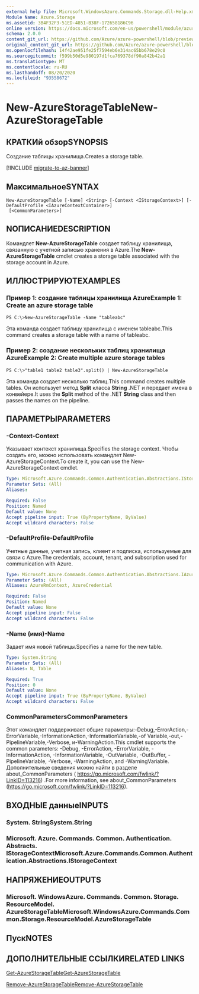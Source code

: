 ```yaml
---
external help file: Microsoft.WindowsAzure.Commands.Storage.dll-Help.xml
Module Name: Azure.Storage
ms.assetid: 3B4F32F3-51ED-4851-B38F-172658186C96
online version: https://docs.microsoft.com/en-us/powershell/module/azure.storage/new-azurestoragetable
schema: 2.0.0
content_git_url: https://github.com/Azure/azure-powershell/blob/preview/src/Storage/Commands.Storage/help/New-AzureStorageTable.md
original_content_git_url: https://github.com/Azure/azure-powershell/blob/preview/src/Storage/Commands.Storage/help/New-AzureStorageTable.md
ms.openlocfilehash: 14f42ae951fe25f7594eb6e314ac65bb678e29c0
ms.sourcegitcommit: f599b50d5e980197d1fca769378df90a842b42a1
ms.translationtype: MT
ms.contentlocale: ru-RU
ms.lasthandoff: 08/20/2020
ms.locfileid: "93558672"
---
```

# <span data-ttu-id="cd399-101">New-AzureStorageTable</span><span class="sxs-lookup"><span data-stu-id="cd399-101">New-AzureStorageTable</span></span>

## <span data-ttu-id="cd399-102">КРАТКИй обзор</span><span class="sxs-lookup"><span data-stu-id="cd399-102">SYNOPSIS</span></span>
<span data-ttu-id="cd399-103">Создание таблицы хранилища.</span><span class="sxs-lookup"><span data-stu-id="cd399-103">Creates a storage table.</span></span>

[!INCLUDE [migrate-to-az-banner](../../includes/migrate-to-az-banner.md)]

## <span data-ttu-id="cd399-104">Максимальное</span><span class="sxs-lookup"><span data-stu-id="cd399-104">SYNTAX</span></span>

```
New-AzureStorageTable [-Name] <String> [-Context <IStorageContext>] [-DefaultProfile <IAzureContextContainer>]
 [<CommonParameters>]
```

## <span data-ttu-id="cd399-105">NОПИСАНИЕ</span><span class="sxs-lookup"><span data-stu-id="cd399-105">DESCRIPTION</span></span>
<span data-ttu-id="cd399-106">Командлет **New-AzureStorageTable** создает таблицу хранилища, связанную с учетной записью хранения в Azure.</span><span class="sxs-lookup"><span data-stu-id="cd399-106">The **New-AzureStorageTable** cmdlet creates a storage table associated with the storage account in Azure.</span></span>

## <span data-ttu-id="cd399-107">ИЛЛЮСТРИРУЮТ</span><span class="sxs-lookup"><span data-stu-id="cd399-107">EXAMPLES</span></span>

### <span data-ttu-id="cd399-108">Пример 1: создание таблицы хранилища Azure</span><span class="sxs-lookup"><span data-stu-id="cd399-108">Example 1: Create an azure storage table</span></span>
```
PS C:\>New-AzureStorageTable -Name "tableabc"
```

<span data-ttu-id="cd399-109">Эта команда создает таблицу хранилища с именем tableabc.</span><span class="sxs-lookup"><span data-stu-id="cd399-109">This command creates a storage table with a name of tableabc.</span></span>

### <span data-ttu-id="cd399-110">Пример 2: создание нескольких таблиц хранилища Azure</span><span class="sxs-lookup"><span data-stu-id="cd399-110">Example 2: Create multiple azure storage tables</span></span>
```
PS C:\>"table1 table2 table3".split() | New-AzureStorageTable
```

<span data-ttu-id="cd399-111">Эта команда создает несколько таблиц.</span><span class="sxs-lookup"><span data-stu-id="cd399-111">This command creates multiple tables.</span></span>
<span data-ttu-id="cd399-112">Он использует метод **Split** класса **String** .NET и передает имена в конвейере.</span><span class="sxs-lookup"><span data-stu-id="cd399-112">It uses the **Split** method of the .NET **String** class and then passes the names on the pipeline.</span></span>

## <span data-ttu-id="cd399-113">ПАРАМЕТРЫ</span><span class="sxs-lookup"><span data-stu-id="cd399-113">PARAMETERS</span></span>

### <span data-ttu-id="cd399-114">-Context</span><span class="sxs-lookup"><span data-stu-id="cd399-114">-Context</span></span>
<span data-ttu-id="cd399-115">Указывает контекст хранилища.</span><span class="sxs-lookup"><span data-stu-id="cd399-115">Specifies the storage context.</span></span>
<span data-ttu-id="cd399-116">Чтобы создать его, можно использовать командлет New-AzureStorageContext.</span><span class="sxs-lookup"><span data-stu-id="cd399-116">To create it, you can use the New-AzureStorageContext cmdlet.</span></span>

```yaml
Type: Microsoft.Azure.Commands.Common.Authentication.Abstractions.IStorageContext
Parameter Sets: (All)
Aliases:

Required: False
Position: Named
Default value: None
Accept pipeline input: True (ByPropertyName, ByValue)
Accept wildcard characters: False
```

### <span data-ttu-id="cd399-117">-DefaultProfile</span><span class="sxs-lookup"><span data-stu-id="cd399-117">-DefaultProfile</span></span>
<span data-ttu-id="cd399-118">Учетные данные, учетная запись, клиент и подписка, используемые для связи с Azure.</span><span class="sxs-lookup"><span data-stu-id="cd399-118">The credentials, account, tenant, and subscription used for communication with Azure.</span></span>

```yaml
Type: Microsoft.Azure.Commands.Common.Authentication.Abstractions.IAzureContextContainer
Parameter Sets: (All)
Aliases: AzureRmContext, AzureCredential

Required: False
Position: Named
Default value: None
Accept pipeline input: False
Accept wildcard characters: False
```

### <span data-ttu-id="cd399-119">-Name (имя)</span><span class="sxs-lookup"><span data-stu-id="cd399-119">-Name</span></span>
<span data-ttu-id="cd399-120">Задает имя новой таблицы.</span><span class="sxs-lookup"><span data-stu-id="cd399-120">Specifies a name for the new table.</span></span>

```yaml
Type: System.String
Parameter Sets: (All)
Aliases: N, Table

Required: True
Position: 0
Default value: None
Accept pipeline input: True (ByPropertyName, ByValue)
Accept wildcard characters: False
```

### <span data-ttu-id="cd399-121">CommonParameters</span><span class="sxs-lookup"><span data-stu-id="cd399-121">CommonParameters</span></span>
<span data-ttu-id="cd399-122">Этот командлет поддерживает общие параметры:-Debug,-ErrorAction,-ErrorVariable,-InformationAction,-InformationVariable,-of Variable,-out,-PipelineVariable,-Verbose, и-WarningAction.</span><span class="sxs-lookup"><span data-stu-id="cd399-122">This cmdlet supports the common parameters: -Debug, -ErrorAction, -ErrorVariable, -InformationAction, -InformationVariable, -OutVariable, -OutBuffer, -PipelineVariable, -Verbose, -WarningAction, and -WarningVariable.</span></span> <span data-ttu-id="cd399-123">Дополнительные сведения можно найти в разделе about_CommonParameters ( https://go.microsoft.com/fwlink/?LinkID=113216) .</span><span class="sxs-lookup"><span data-stu-id="cd399-123">For more information, see about_CommonParameters (https://go.microsoft.com/fwlink/?LinkID=113216).</span></span>

## <span data-ttu-id="cd399-124">ВХОДНЫЕ данные</span><span class="sxs-lookup"><span data-stu-id="cd399-124">INPUTS</span></span>

### <span data-ttu-id="cd399-125">System. String</span><span class="sxs-lookup"><span data-stu-id="cd399-125">System.String</span></span>

### <span data-ttu-id="cd399-126">Microsoft. Azure. Commands. Common. Authentication. Abstracts. IStorageContext</span><span class="sxs-lookup"><span data-stu-id="cd399-126">Microsoft.Azure.Commands.Common.Authentication.Abstractions.IStorageContext</span></span>

## <span data-ttu-id="cd399-127">НАПРЯЖЕНИЕ</span><span class="sxs-lookup"><span data-stu-id="cd399-127">OUTPUTS</span></span>

### <span data-ttu-id="cd399-128">Microsoft. WindowsAzure. Commands. Common. Storage. ResourceModel. AzureStorageTable</span><span class="sxs-lookup"><span data-stu-id="cd399-128">Microsoft.WindowsAzure.Commands.Common.Storage.ResourceModel.AzureStorageTable</span></span>

## <span data-ttu-id="cd399-129">Пуск</span><span class="sxs-lookup"><span data-stu-id="cd399-129">NOTES</span></span>

## <span data-ttu-id="cd399-130">ДОПОЛНИТЕЛЬНЫЕ ССЫЛКИ</span><span class="sxs-lookup"><span data-stu-id="cd399-130">RELATED LINKS</span></span>

[<span data-ttu-id="cd399-131">Get-AzureStorageTable</span><span class="sxs-lookup"><span data-stu-id="cd399-131">Get-AzureStorageTable</span></span>](./Get-AzureStorageTable.md)

[<span data-ttu-id="cd399-132">Remove-AzureStorageTable</span><span class="sxs-lookup"><span data-stu-id="cd399-132">Remove-AzureStorageTable</span></span>](./Remove-AzureStorageTable.md)


